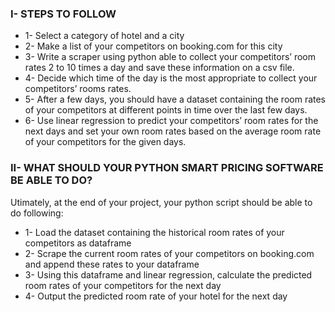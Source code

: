 ### I- STEPS TO FOLLOW

- 1- Select a category of hotel and a city
- 2- Make a list of your competitors on booking.com for this city
- 3- Write a scraper using python able to collect your competitors’ room rates 2 to 10 times a day
  and save these information on a csv file.
- 4- Decide which time of the day is the most appropriate to collect your competitors’ rooms rates.
- 5- After a few days, you should have a dataset containing the room rates of your competitors at
  different points in time over the last few days.
- 6- Use linear regression to predict your competitors’ room rates for the next days and set your
  own room rates based on the average room rate of your competitors for the given days.

### II- WHAT SHOULD YOUR PYTHON SMART PRICING SOFTWARE BE ABLE TO DO?

Utimately, at the end of your project, your python script should be able to do following:

- 1- Load the dataset containing the historical room rates of your competitors as dataframe
- 2- Scrape the current room rates of your competitors on booking.com and append these rates to
  your dataframe
- 3- Using this dataframe and linear regression, calculate the predicted room rates of your
  competitors for the next day
- 4- Output the predicted room rate of your hotel for the next day




